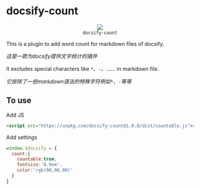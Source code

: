 # docsify-count

<p align="center">
  <img src="https://docsify.js.org/_media/icon.svg" />
  <br />
  <code>docsify-count</code>
</p>

This is a plugin to add word count for markdown files of docsify.

*这是一款为docsify提供文字统计的插件*


It excludes special characters like `*`、`-`、……  in markdown file.

*它排除了一些markdown语法的特殊字符例如`*`、`-`等等*
## To use

Add JS
```html
<script src="https://unpkg.com/docsify-count@1.0.0/dist/countable.js"></script>
```

Add settings
```js
window.$docsify = {
  count:{
    countable:true,
    fontsize:'0.9em',
    color:'rgb(90,90,90)'
  }
}
```
